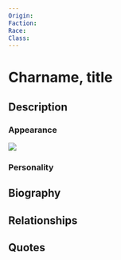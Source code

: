 ```yaml
---
Origin: 
Faction: 
Race: 
Class:
---
```

# Charname, title
## Description

### Appearance
![](https://lh7-us.googleusercontent.com/KOBl1w907jWY-VH8Eg4MLu6dgOeYR6CR1L0uLgjVj_GWSO2whABBbv1oeZMrBr1HO1mcVmXH-Pagtq4eq1BAL0lvk-0lFtRbcqljvGoyAXFvlbLcCVKzkoKoRVaZbMq0vkNxE7Sja6hdKu66ft9QD9s)
### Personality
## Biography
## Relationships

## Quotes